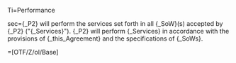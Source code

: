 Ti=Performance

sec={_P2} will perform the services set forth in all {_SoW}(s) accepted by {_P2} ("{_Services}").  {_P2} will perform {_Services} in accordance with the provisions of {_this_Agreement} and the specifications of {_SoWs}.

=[OTF/Z/ol/Base]
